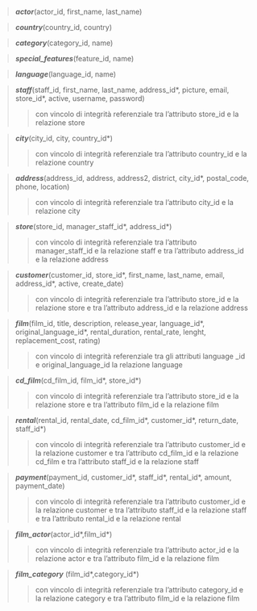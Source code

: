 >***actor***(actor_id, first_name, last_name) 

>***country***(country_id, country)  

>***category***(category_id, name) 

>***special_features***(feature_id, name)  

>***language***(language_id, name) 

>***staff***(staff_id, first_name, last_name, address_id*, picture, email, store_id*, active, username, password) 
>>con vincolo di integrità referenziale tra l’attributo store_id e la relazione store 

>***city***(city_id, city, country_id*)
>>con vincolo di integrità referenziale tra l’attributo country_id e la relazione country 

>***address***(address_id, address, address2, district, city_id*, postal_code, phone, location)
>>con vincolo di integrità referenziale tra l’attributo city_id e la relazione city  

>***store***(store_id, manager_staff_id*, address_id*)
>>con vincolo di integrità referenziale tra l’attributo manager_staff_id e la relazione staff e tra l’attributo address_id e la relazione address 

>***customer***(customer_id, store_id*, first_name, last_name, email, address_id*, active, create_date)
>>con vincolo di integrità referenziale tra l’attributo store_id e la relazione store e tra l’attributo address_id e la relazione address 

>***film***(film_id, title, description, release_year, language_id*, original_language_id*, rental_duration, rental_rate, lenght, replacement_cost, rating)
>>con vincolo di integrità referenziale tra gli attributi language _id e original_language_id la relazione language  

>***cd_film***(cd_film_id, film_id*, store_id*)
>>con vincolo di integrità referenziale tra l’attributo store_id e la relazione store e tra l’attributo film_id e la relazione film  

>***rental***(rental_id, rental_date, cd_film_id*, customer_id*, return_date, staff_id*)
>>con vincolo di integrità referenziale tra l’attributo customer_id e la relazione customer e tra l’attributo cd_film_id e la relazione cd_film e tra l’attributo staff_id e la relazione staff 

>***payment***(payment_id, customer_id*, staff_id*, rental_id*, amount, payment_date)
>>con vincolo di integrità referenziale tra l’attributo customer_id e la relazione customer e tra l’attributo staff_id e la relazione staff e tra l’attributo rental_id e la relazione rental 

>***film_actor***(actor_id*,film_id*) 
>>con vincolo di integrità referenziale tra l’attributo actor_id e la relazione actor e tra l’attributo film_id e la relazione film 

>***film_category*** (film_id*,category_id*)
>>con vincolo di integrità referenziale tra l’attributo category_id e la relazione category e tra l’attributo film_id e la relazione film